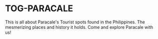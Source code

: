 # TOG-PARACALE
This is all about Paracale's Tourist spots found in the Philippines. The mesmerizing places and history it holds. Come and explore Paracale with us!
